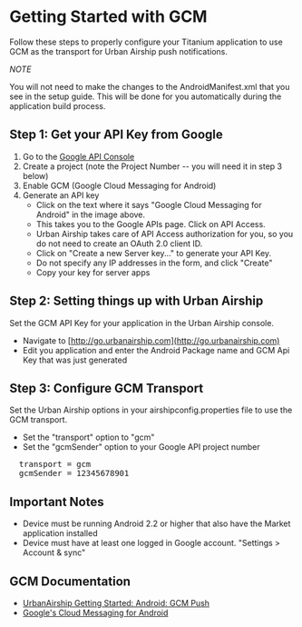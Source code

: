 # Getting Started with GCM

Follow these steps to properly configure your Titanium application to use GCM as the transport for Urban Airship push notifications.

*NOTE*

You will not need to make the changes to the AndroidManifest.xml that you see in the setup guide. This will be done for you automatically during the application build process.

## Step 1: Get your API Key from Google

1. Go to the [Google API Console](https://code.google.com/apis/console)
2. Create a project (note the Project Number -- you will need it in step 3 below)
3. Enable GCM (Google Cloud Messaging for Android)
4. Generate an API key
    - Click on the text where it says "Google Cloud Messaging for Android" in the image above.
    - This takes you to the Google APIs page.  Click on API Access.
    - Urban Airship takes care of API Access authorization for you, so you do not need to create an OAuth 2.0 client ID.
    - Click on "Create a new Server key..." to generate your API Key.
    - Do not specify any IP addresses in the form, and click "Create"
    - Copy your key for server apps

## Step 2: Setting things up with Urban Airship

Set the GCM API Key for your application in the Urban Airship console.

* Navigate to [http://go.urbanairship.com](http://go.urbanairship.com)
* Edit you application and enter the Android Package name and GCM Api Key that was just generated

## Step 3: Configure GCM Transport

Set the Urban Airship options in your airshipconfig.properties file to use the GCM transport.

* Set the "transport" option to "gcm"
* Set the "gcmSender" option to your Google API project number

<pre>
  transport = gcm
  gcmSender = 12345678901
</pre>

## Important Notes

* Device must be running Android 2.2 or higher that also have the Market application installed
* Device must have at least one logged in Google account. "Settings > Account & sync"

## GCM Documentation

* [UrbanAirship Getting Started: Android: GCM Push](https://docs.urbanairship.com/display/DOCS/Getting+Started%3A+Android%3A+GCM+Push)
* [Google's Cloud Messaging for Android](http://developer.android.com/google/gcm/index.html)


